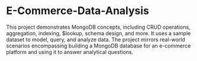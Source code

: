 # E-Commerce-Data-Analysis
This project demonstrates MongoDB concepts, including CRUD operations, aggregation, indexing, $lookup, schema design, and more. It uses a sample dataset to model, query, and analyze data. The project mirrors real-world scenarios encompassing building a MongoDB database for an e-commerce platform and using it to answer analytical questions.
